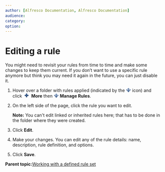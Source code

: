 ```yaml
---
author: [Alfresco Documentation, Alfresco Documentation]
audience: 
category: 
option: 
---
```


# Editing a rule

You might need to revisit your rules from time to time and make some changes to keep them current. If you don’t want to use a specific rule anymore but think you may need it again in the future, you can just disable it.

1.  Hover over a folder with rules applied \(indicated by the ![](../images/rules-icon.png) icon\) and click ![Add Event icon](../images/AddEvent_icon.png) **More** then ![](../images/rules-icon.png) **Manage Rules**.

2.  On the left side of the page, click the rule you want to edit.

    **Note:** You can't edit linked or inherited rules here; that has to be done in the folder where they were created.

3.  Click **Edit**.

4.  Make your changes. You can edit any of the rule details: name, description, rule definition, and options.

5.  Click **Save**.


**Parent topic:**[Working with a defined rule set](../concepts/library-folder-rules-defined.md)


